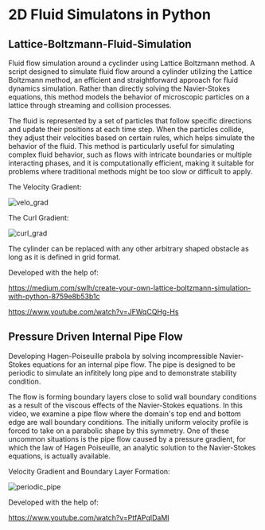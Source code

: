 # 2D Fluid Simulatons in Python

## Lattice-Boltzmann-Fluid-Simulation
Fluid flow simulation around a cyclinder using Lattice Boltzmann method. A script designed to simulate fluid flow around a cylinder utilizing the Lattice Boltzmann method, an efficient and straightforward approach for fluid dynamics simulation. Rather than directly solving the Navier-Stokes equations, this method models the behavior of microscopic particles on a lattice through streaming and collision processes.

The fluid is represented by a set of particles that follow specific directions and update their positions at each time step. When the particles collide, they adjust their velocities based on certain rules, which helps simulate the behavior of the fluid. This method is particularly useful for simulating complex fluid behavior, such as flows with intricate boundaries or multiple interacting phases, and it is computationally efficient, making it suitable for problems where traditional methods might be too slow or difficult to apply.

The Velocity Gradient:

![velo_grad](https://github.com/user-attachments/assets/08b555a1-5dd4-4c61-b510-246fba2877b9)

The Curl Gradient:

![curl_grad](https://github.com/user-attachments/assets/0b0f5a18-fdc0-43ef-9b31-bcadb710dc28)

The cylinder can be replaced with any other arbitrary shaped obstacle as long as it is defined in grid format.

Developed with the help of:

https://medium.com/swlh/create-your-own-lattice-boltzmann-simulation-with-python-8759e8b53b1c

https://www.youtube.com/watch?v=JFWqCQHg-Hs


## Pressure Driven Internal Pipe Flow
Developing Hagen-Poiseuille prabola by solving incompressible Navier-Stokes equations for an internal pipe flow. The pipe is designed to be periodic to simulate an infititely long pipe and to demonstrate stability condition.

The flow is forming boundary layers close to solid wall boundary conditions as a result of the viscous effects of the Navier-Stokes equations. In this video, we examine a pipe flow where the domain's top end and bottom edge are wall boundary conditions. The initially uniform velocity profile is forced to take on a parabolic shape by this symmetry. One of these uncommon situations is the pipe flow caused by a pressure gradient, for which the law of Hagen Poiseuille, an analytic solution to the Navier-Stokes equations, is actually available. 

Velocity Gradient and Boundary Layer Formation:

![periodic_pipe](https://github.com/user-attachments/assets/d836f719-209c-4a04-81ee-80877f40d8b6)

Developed with the help of:

https://www.youtube.com/watch?v=PtfAPqIDaMI

